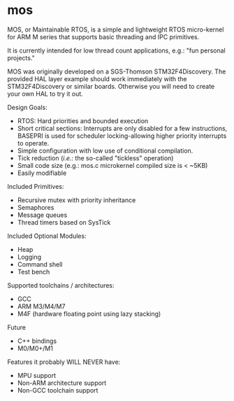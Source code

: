 # mos
MOS, or Maintainable RTOS, is a simple and lightweight RTOS micro-kernel
for ARM M series that supports basic threading and IPC primitives.

It is currently intended for low thread count applications, e.g.: "fun personal projects."

MOS was originally developed on a SGS-Thomson STM32F4Discovery.  The provided
HAL layer example should work immediately with the STM32F4Discovery or
similar boards.  Otherwise you will need to create your own HAL to try it out.

Design Goals:
* RTOS: Hard priorities and bounded execution
* Short critical sections: Interrupts are only disabled for a few instructions, BASEPRI is used for scheduler locking-allowing higher priority interrupts to operate.
* Simple configuration with low use of conditional compilation.
* Tick reduction (_i.e.:_ the so-called "tickless" operation)
* Small code size (e.g.: mos.c microkernel compiled size is < ~5KB)
* Easily modifiable

Included Primitives:
* Recursive mutex with priority inheritance
* Semaphores
* Message queues
* Thread timers based on SysTick

Included Optional Modules:
* Heap
* Logging
* Command shell
* Test bench

Supported toolchains / architectures:
* GCC
* ARM M3/M4/M7
* M4F (hardware floating point using lazy stacking)

Future
* C++ bindings
* M0/M0+/M1

Features it probably WILL NEVER have:
* MPU support
* Non-ARM architecture support
* Non-GCC toolchain support
